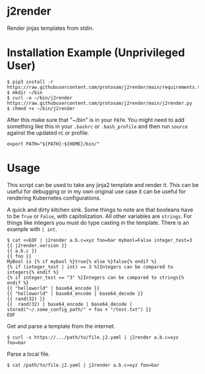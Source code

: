 # j2render
Render jinjas templates from stdin.

# Installation Example (Unprivileged User)
```
$ pip3 install -r https://raw.githubusercontent.com/protosam/j2render/main/requirements.txt
$ mkdir ~/bin
$ curl -o ~/bin/j2render https://raw.githubusercontent.com/protosam/j2render/main/j2render.py
$ chmod +x ~/bin/j2render
```

After this make sure that "~/bin" is in your `PATH`. You might need to add something like this in your `.bashrc` or `.bash_profile` and then run `source` against the updated rc or profile.

```
export PATH="${PATH}:${HOME}/bin/"
```

# Usage
This script can be used to take any jinja2 template and render it. This can be useful for debugging or in my own original use case it can be useful for rendering Kubernetes configurations.

A quick and dirty kitchen sink. Some things to note are that booleans have to be `True` or `False`, with capitolization.
All other variables are `strings`. For things like integers you must do type casting in the template. There is an example with `| int`.
```
$ cat <<EOF | j2render a.b.c=xyz foo=bar mybool=False integer_test=3
{{ j2render.version }}
{{ a.b.c }}
{{ foo }}
MyBool is {% if mybool %}true{% else %}false{% endif %}
{% if (integer_test | int) == 3 %}Integers can be compared to integers{% endif %}
{% if integer_test == "3" %}Integers can be compared to strings{% endif %}
{{ "helloworld" | base64_encode }}
{{ "helloworld" | base64_encode | base64_decode }}
{{ rand(32) }}
{{  rand(32) | base64_encode | base64_decode | stored("~/.some_config_path/" + foo + "/test.txt") }}
EOF
```

Get and parse a template from the internet.
```
$ curl -s https://.../path/to/file.j2.yaml | j2render a.b.c=xyz foo=bar
```

Parse a local file.
```
$ cat /path/to/file.j2.yaml | j2render a.b.c=xyz foo=bar
```
